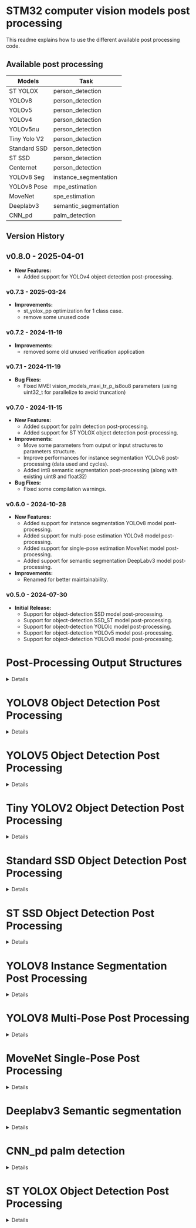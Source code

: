 # STM32 computer vision models post processing

This readme explains how to use the different available post processing code. 


## Available post processing


| Models        | Task                 |
|---------------|----------------------|
| ST YOLOX      | person_detection     |
| YOLOv8        | person_detection     |
| YOLOv5        | person_detection     |
| YOLOv4        | person_detection     |
| YOLOv5nu      | person_detection     |
| Tiny Yolo V2  | person_detection     |
| Standard SSD  | person_detection     |
| ST SSD        | person_detection     |
| Centernet     | person_detection     |
| YOLOv8 Seg    | instance_segmentation |
| YOLOv8 Pose   | mpe_estimation       |
| MoveNet       | spe_estimation       |
| Deeplabv3     | semantic_segmentation |
| CNN_pd     | palm_detection |

## Version History

## v0.8.0 - 2025-04-01

- **New Features:**
  - Added support for YOLOv4 object detection post-processing.

### v0.7.3 - 2025-03-24

- **Improvements:**
  - st_yolox_pp optimization for 1 class case.
  - remove some unused code

### v0.7.2 - 2024-11-19

- **Improvements:**
  - removed some old unused verification application

### v0.7.1 - 2024-11-19
- **Bug Fixes:**
  - Fixed MVEI vision_models_maxi_tr_p_is8ou8 parameters (using uint32_t for parallelize to avoid truncation)

### v0.7.0 - 2024-11-15

- **New Features:**
  - Added support for palm detection post-processing.
  - Added support for ST YOLOX object detection post-processing.
- **Improvements:**
  - Move some parameters from output or input structures to parameters structure.
  - Improve performances for instance segmentation YOLOv8 post-processing (data used and cycles).
  - Added int8 semantic segmentation post-processing (along with existing uint8 and float32)
- **Bug Fixes:**
  - Fixed some compilation warnings.

### v0.6.0 - 2024-10-28

- **New Features:**
  - Added support for instance segmentation YOLOv8 model post-processing.
  - Added support for multi-pose estimation YOLOv8 model post-processing.
  - Added support for single-pose estimation MoveNet model post-processing.
  - Added support for semantic segmentation DeepLabv3 model post-processing.
- **Improvements:**
  - Renamed for better maintainability.

### v0.5.0 - 2024-07-30

- **Initial Release:**
  - Support for object-detection SSD model post-processing.
  - Support for object-detection SSD_ST model post-processing.
  - Support for object-detection YOLOlc model post-processing.
  - Support for object-detection YOLOv5 model post-processing.
  - Support for object-detection YOLOv8 model post-processing.


# Post-Processing Output Structures
<details>

## Object detection post-processing Output Structures

<details>

---
### `od_pp_outBuffer_t`

This structure represents the output buffer for a single object detection result. It contains information about the detected object's position, size, confidence score, and class index.

Parameters:

- **float32_t x_center**: The normalized x-coordinate of the center of the detected object.
- **float32_t y_center**: The normalized y-coordinate of the center of the detected object.
- **float32_t width**: The normalized width of the detected object.
- **float32_t height**: The normalized height of the detected object.
- **float32_t conf**: The confidence (between 0.0 and 1.0) score of the detection.
- **int32_t class_index**: The index of the detected object's class.

---
### `od_pp_out_t`

This structure represents the overall output of object detection post-processing step. It contains a pointer to an array of od_pp_outBuffer_t structures and the number of detections.

Parameters:

- **od_pp_outBuffer_t \*pOutBuff**: Pointer to an array of od_pp_outBuffer_t structures.
- **int32_t nb_detect**: The number of detections in the output buffer.

---

</details>

## Instance segmentation post-processing Output Structures

<details>

---
### `iseg_postprocess_outBuffer_t`

This structure represents the output buffer for a single instance segmantion result. It contains information about the detected object's position, size, confidence score, class index and mask.

Parameters:

- **float32_t x_center**: The normalized x-coordinate of the center of the object.
- **float32_t y_center**: The normalized y-coordinate of the center of the object.
- **float32_t width**: The normalized width of the object.
- **float32_t height**: The normalized height of the object.
- **float32_t conf**: The confidence (between 0.0 and 1.0) score of the detection.
- **int32_t class_index**: The index of the object's class.

---
### `iseg_pp_out_t`

This structure is designed to encapsulate the output data from a segmentation post-processing step in an object detection pipeline. This structure includes pointers to the detected objects' information, their segmentation masks, and the number of detected objects.

Parameters:

- **iseg_postprocess_outBuffer_t \*pOutBuff**: Pointer to an array of postprocess_outBuffer_t structures.
- **int32_t nb_detect**: The number of detections in the output buffer.
---

</details>

## Multi-pose estimation post-processing Output Structures

<details>

---
### `mpe_pp_keyPoints_t`

This structure is used to represent key points in a post-processing context. Each key point consists of an x-coordinate, a y-coordinate, and a confidence score.

Parameters:

- **float32_t x**: The normalized x-coordinate of the keypoint.
- **float32_t y**: The normalized y-coordinate of the keypoint.
- **float32_t conf**: The visibility (between 0.0 and 1.0) score of the keypoint.

---
### `mpe_pp_outBuffer_t`

This structure represents the output buffer for a single multi_pose estimation result. It contains information about the detected object's position, size, confidence score, class index and key points.

Parameters:

- **float32_t x_center**: The normalized x-coordinate of the center of the detected object.
- **float32_t y_center**: The normalized y-coordinate of the center of the detected object.
- **float32_t width**: The normalized width of the detected object.
- **float32_t height**: The normalized height of the detected object.
- **float32_t conf**: The confidence (between 0.0 and 1.0) score of the detection.
- **int32_t class_index**: The index of the detected object's class.
- **mpe_pp_keyPoints_t keyPoints[AI_MPE_YOLOV8_PP_KEYPOINTS_NB]**: Array of key points.

---
### `mpe_pp_out_t`

This structure represents the overall output of the multi-pose estimation post-processing step. It contains a pointer to an array of mpe_pp_outBuffer_t structures and the number of detections.

Parameters:

- **mpe_pp_outBuffer_t \*pOutBuff**: Pointer to an array of mpe_pp_outBuffer_t structures.
- **int32_t nb_detect**: The number of detections in the output buffer.

</details>

## Single-pose estimation post-processing Output Structures

<details>

---
### `spe_pp_outBuffer_t`

This structure is used to represent key points in a post-processing context. Each key point consists of an x-coordinate, a y-coordinate, and a confidence score.

Parameters:

- **float32_t x**: The normalized x-coordinate of the keypoint.
- **float32_t y**: The normalized y-coordinate of the keypoint.
- **float32_t proba**: The visibility (between 0.0 and 1.0) score of the keypoint.

---
### `spe_pp_out_t`

This structure represents the overall output of the single-pose estimation post-processing step. It contains a pointer to an array of spe_pp_outBuffer_t structures.

Parameters:

- **spe_pp_outBuffer_t \*pOutBuff**: Pointer to an array of spe_pp_outBuffer_t structure (dimension is number of keypoints).

</details>

## Semantic segmentation post-processing Output Structures

<details>
---

### `sseg_pp_out_t`

This structure represents the overall output of the semantic segmentation post-processing step. It contains a pointer to an array of uint8_t.

Parameters:

- **uint8_t \*pOutBuff**: Pointer to an map array of uint8_t identifiying classes (dimension height*width).

</details>

## Palm detection post-processing Output Structures

<details>

---
### `pd_pp_point_t`

This structure represents one keypoint. It contains information about the detected key's position.

Parameters:

- **float32_t x**: The normalized x-coordinate of the keypoint.
- **float32_t y**: The normalized y-coordinate of the keypoint.

---
### `pd_pp_box_t`

This structure represents the output buffer for a single palm detection result. It contains information about the detected object's position, size, confidence score, and keypoints.

Parameters:

- **float32_t prob**: The confidence (between 0.0 and 1.0) score of the detection.
- **float32_t x_center**: The normalized x-coordinate of the center of the detected object.
- **float32_t y_center**: The normalized y-coordinate of the center of the detected object.
- **float32_t width**: The normalized width of the detected object.
- **float32_t height**: The normalized height of the detected object.
- **pd_pp_point_t pKps**: The pointer to the keypoints coordinates (buffer should be AI_PD_MODEL_PP_NB_KEYPOINTS pd_pp_point_t elements).

---
### `pd_postprocess_out_t`

This structure represents the overall output of object detection post-processing step. It contains a pointer to an array of pd_pp_box_t structures and the number of detections.

Parameters:

- **pd_pp_box_t \*pOutData**: Pointer to an array of pd_pp_box_t structures (pointed buffer should be at least AI_PD_MODEL_PP_MAX_BOXES_LIMIT * sizeof(pd_pp_box_t).
- **uint32_t box_nb**: The number of detections in the output buffer.

---

</details>

</details>

# YOLOV8 Object Detection Post Processing

<details>

## YOLOv8 Structures
---
### `yolov8_pp_in_centroid_t`

This structure is used for YOLOv8 post-processing input where the raw detections are in float32 format.

Parameters:

- **float32_t \*pRaw_detections**: Pointer to raw detection data in float32 format.
---
### `yolov8_pp_in_centroid_int8_t`

This structure is used for YOLOv8 post-processing input where the raw detections are in int8 format.

Parameters:

- **int8_t \*pRaw_detections**: Pointer to raw detection data in int8 format.
---
### `yolov8_pp_static_param_t`

This structure holds the static parameters required for YOLOv8 post-processing.

Parameters:

- **int32_t nb_classes**: Number of classes in the detection model. To extract fom the model output shape.
- **int32_t nb_total_boxes**: Total number of boxes predicted by the model. To extract fom the model output shape.
- **int32_t max_boxes_limit**: Maximum number of boxes per class to be considered after post-processing.
- **float32_t conf_threshold**: Confidence threshold for filtering detections. High confidence helps filtering out low-confidence detections (False positives), However, it is essential to balance the threshold value to ensure that you do not miss too many true positives.
- **float32_t iou_threshold**: Intersection over Union (IoU) threshold for Non-Maximum Suppression (NMS).A high IoU threshold means that more overlapping will be allowed between boxes, while a lower threshold will allow less boxes to be retained.
- **float32_t raw_output_scale**: Scale factor for raw output values.
- **int8_t raw_output_zero_point**: Zero point for quantized raw output values.
- **int32_t nb_detect**: Number of detections after post-processing.
---
## YOLOv8 Routines
---
### `od_yolov8_pp_reset`

**Purpose**:  
Resets the static parameters for YOLOv8 post-processing.

**Prototype**:  
```c
int32_t od_yolov8_pp_reset(yolov8_pp_static_param_t *pInput_static_param);
```

**Parameters**:  
- **pInput_static_param**: Pointer to the static parameters structure.

**Returns**:  
- **AI_OD_POSTPROCESS_ERROR_NO** on success.

**Description**:  
This function initializes the static parameters for the YOLOv8 post-processing by setting the number of detected objects to zero.

---

### `od_yolov8_pp_process`

**Purpose**:  
Processes the YOLOv8 post-processing pipeline for float32 input data.

**Prototype**:  
```c
int32_t od_yolov8_pp_process(yolov8_pp_in_centroid_t *pInput,
                                    od_pp_out_t *pOutput,
                                    yolov8_pp_static_param_t *pInput_static_param);
```

**Parameters**:  
- **pInput**: Pointer to the input centroid data.
- **pOutput**: Pointer to the output post-processing data.
- **pInput_static_param**: Pointer to the static parameters structure.

**Returns**:  
- AI_OD_POSTPROCESS_ERROR_NO on success, or an error code on failure.

**Description**:  
This function performs the post-processing steps for YOLOv8 object detection. It first retrieves the neural network boxes, then applies Non-Maximum Suppression (NMS), and finally performs score re-filtering.

---

#### `od_yolov8_pp_process_int8`

**Purpose**:  
Processes the YOLOv8 post-processing pipeline for int8 input data.

**Prototype**:  
```c
int32_t od_yolov8_pp_process_int8(yolov8_pp_in_centroid_int8_t *pInput,
                                         od_pp_out_t *pOutput,
                                         yolov8_pp_static_param_t *pInput_static_param);
```

**Parameters**:  
- **pInput**: Pointer to the int8 input centroid data.
- **pOutput**: Pointer to the output post-processing data.
- **pInput_static_param**: Pointer to the static parameters structure.

**Returns**:  
- **AI_OD_POSTPROCESS_ERROR_NO** on success, or an error code on failure.

**Description**:  
This function performs the post-processing steps for YOLOv8 object detection with int8 input data. It first retrieves the neural network boxes, then applies Non-Maximum Suppression (NMS), and finally performs score re-filtering.

---

### Error Codes

- **AI_OD_POSTPROCESS_ERROR_NO**: Indicates successful execution of the function.

---

</details>

# YOLOV5 Object Detection Post Processing
<details>

## YOLOv5 Structures
---
### `yolov5_pp_in_centroid_t`

This structure is used for YOLOv5 post-processing input where the raw detections are in float32 format.

Parameters:

- **float32_t \*pRaw_detections**: Pointer to raw detection data in float32 format.
---
### `yolov5_pp_in_centroid_uint8_t`

This structure is used for YOLOv5 post-processing input where the raw detections are in uint8 format.

Parameters:

- **uint8_t \*pRaw_detections**: Pointer to raw detection data in uint8 format.
---
### `yolov5_pp_static_param_t`

This structure holds the static parameters required for YOLOv5 post-processing.

Parameters:

- **int32_t nb_classes**: Number of classes in the detection model. To extract fom the model output shape.
- **int32_t nb_total_boxes**: Total number of boxes predicted by the model. To extract fom the model output shape.
- **int32_t max_boxes_limit**: Maximum number of boxes per class to be considered after post-processing.
- **float32_t conf_threshold**: Confidence threshold for filtering detections. High confidence helps filtering out low-confidence detections (False positives), However, it is essential to balance the threshold value to ensure that you do not miss too many true positives.
- **float32_t iou_threshold**: Intersection over Union (IoU) threshold for Non-Maximum Suppression (NMS).A high IoU threshold means that more overlapping will be allowed between boxes, while a lower threshold will allow less boxes to be retained.
- **float32_t raw_output_scale**: Scale factor for raw output values.
- **int8_t raw_output_zero_point**: Zero point for quantized raw output values.
- **int32_t nb_detect**: Number of detections after post-processing.
---
## YOLOv5 Routines
---
### `od_yolov5_pp_reset`

**Purpose**:  
Resets the static parameters for YOLOv5 post-processing.

**Prototype**:  
```c
int32_t od_yolov5_pp_reset(yolov5_pp_static_param_t *pInput_static_param);
```

**Parameters**:  
- **pInput_static_param**: Pointer to the static parameters structure.

**Returns**:  
- **AI_OD_POSTPROCESS_ERROR_NO** on success.

**Description**:  
This function initializes the static parameters for the YOLOv5 post-processing by setting the number of detected objects to zero.

---

### `od_yolov5_pp_process`

**Purpose**:  
Processes the YOLOv5 post-processing pipeline for float32 input data.

**Prototype**:  
```c
int32_t od_yolov5_pp_process(yolov5_pp_in_centroid_t *pInput,
                                    od_pp_out_t *pOutput,
                                    yolov5_pp_static_param_t *pInput_static_param);
```

**Parameters**:  
- **pInput**: Pointer to the input centroid data.
- **pOutput**: Pointer to the output post-processing data.
- **pInput_static_param**: Pointer to the static parameters structure.

**Returns**:  
- AI_OD_POSTPROCESS_ERROR_NO on success, or an error code on failure.

**Description**:  
This function performs the post-processing steps for YOLOv5 object detection. It first retrieves the neural network boxes, then applies Non-Maximum Suppression (NMS), and finally performs score re-filtering.

---

#### `od_yolov5_pp_process_uint8`

**Purpose**:  
Processes the YOLOv5 post-processing pipeline for uint8 input data.

**Prototype**:  
```c
int32_t od_yolov5_pp_process_uint8(yolov5_pp_in_centroid_uint8_t *pInput,
                                         od_pp_out_t *pOutput,
                                         yolov5_pp_static_param_t *pInput_static_param);
```

**Parameters**:  
- **pInput**: Pointer to the uint8 input centroid data.
- **pOutput**: Pointer to the output post-processing data.
- **pInput_static_param**: Pointer to the static parameters structure.

**Returns**:  
- **AI_OD_POSTPROCESS_ERROR_NO** on success, or an error code on failure.

**Description**:  
This function performs the post-processing steps for YOLOv5 object detection with uint8 input data. It first retrieves the neural network boxes, then applies Non-Maximum Suppression (NMS), and finally performs score re-filtering.

---

### Error Codes

- **AI_OD_POSTPROCESS_ERROR_NO**: Indicates successful execution of the function.

---

</details>

# Tiny YOLOV2 Object Detection Post Processing
<details>

## Tiny YOLOV2 Structures
---
### `yolov2_pp_in_t`

This structure is used for Tiny YOLOV2 post-processing input where the raw detections are in float32 format.

Parameters:

- **float32_t \*pRaw_detections**: Pointer to raw detection data in float32 format.
---
### `yolov2_pp_static_param_t`

This structure holds the static parameters required for Tiny YOLOV2 post-processing.

Parameters:

- **int32_t nb_classes**: Number of classes in the detection model. To extract fom the model output shape.
- **int32_t nb_anchors**: Number of the anchors used by the model. To extract fom the model output shape.
- **int32_t grid_width**: The width of the model output. To extract fom the model output shape.
- **int32_t grid_height**: The height of the model output. To extract fom the model output shape.
- **int32_t nb_input_boxes**: Total number of boxes predicted by the model. nb_input_boxes = nb_anchors x grid_width x grid_height
- **int32_t max_boxes_limit**: Maximum number of boxes per class to be considered after post-processing.
- **float32_t conf_threshold**: Confidence threshold for filtering detections. High confidence helps filtering out low-confidence detections (False positives), However, it is essential to balance the threshold value to ensure that you do not miss too many true positives.
- **float32_t iou_threshold**: Intersection over Union (IoU) threshold for Non-Maximum Suppression (NMS).A high IoU threshold means that more overlapping will be allowed between boxes, while a lower threshold will allow less boxes to be retained.
- **int32_t nb_detect**: Number of detections after post-processing.
- **const float32_t \*pAnchors**: A pointer to an array of anchor box dimensions. Each anchor box is defined by its width and height. The array should have a length of 2 x nb_anchors, where each pair of values represents the width and height of an anchor box.
---
## Tiny YOLOV2 Routines
---
### `od_yolov2_pp_reset`

**Purpose**:  
Resets the static parameters for Tiny YOLOV2 post-processing.

**Prototype**:  
```c
int32_t od_yolov2_pp_reset(yolov2_pp_static_param_t *pInput_static_param);

```

**Parameters**:  
- **pInput_static_param**: Pointer to the static parameters structure.

**Returns**:  
- **AI_OD_POSTPROCESS_ERROR_NO** on success.

**Description**:  
This function initializes the static parameters for the Tiny YOLOV2 post-processing by setting the number of detected objects to zero.

---

### `od_yolov2_pp_process`

**Purpose**:  
Processes the Tiny YOLOV2 post-processing pipeline for float32 input data.

**Prototype**:  
```c
int32_t od_yolov2_pp_process(yolov2_pp_in_t *pInput,
                                    od_pp_out_t *pOutput,
                                    yolov2_pp_static_param_t *pInput_static_param);
```

**Parameters**:  
- **pInput**: Pointer to the input centroid data.
- **pOutput**: Pointer to the output post-processing data.
- **pInput_static_param**: Pointer to the static parameters structure.

**Returns**:  
- AI_OD_POSTPROCESS_ERROR_NO on success, or an error code on failure.

**Description**:  
This function performs the post-processing steps for Tiny YOLOV2 object detection. It first retrieves the neural network boxes, then applies Non-Maximum Suppression (NMS), and finally performs score re-filtering.

---

### Error Codes

- **AI_OD_POSTPROCESS_ERROR_NO**: Indicates successful execution of the function.

---

</details>

</details>

# Standard SSD Object Detection Post Processing
<details>

## Standard SSD Structures
---
### `ssd_pp_in_centroid_t`

This structure is used for Standard SSD post-processing input where the raw detections are in float32 format.

Parameters:

- **float32_t \*pBoxes**: Pointer to the raw Boxes data in float32 format.
- **float32_t \*pAnchors**: Pointer to the Anchors data in float32 format.
- **float32_t \*pScores**: Pointer to the Scores data in float32 format.
---
### `ssd_pp_static_param_t`

This structure holds the static parameters required for Standard SSD post-processing.

Parameters:

- **int32_t nb_classes**: Number of classes in the detection model. To extract fom the model output shape.
- **float32_t XY_scale**: Scale factor applied to the XY coordinates of the bounding boxes. To extract fom the tflite post processing layer (before removing it from the model).
- **float32_t WH_scale**: Scale factor applied to the width and height of the bounding boxes. To extract fom the tflite post processing layer (before removing it from the model).
- **int32_t nb_detections**: Total number of boxes predicted by the model. To extract fom the model output shape.
- **int32_t max_boxes_limit**: Maximum number of boxes per class to be considered after post-processing.
- **float32_t conf_threshold**: Confidence threshold for filtering detections. High confidence helps filtering out low-confidence detections (False positives), However, it is essential to balance the threshold value to ensure that you do not miss too many true positives.
- **float32_t iou_threshold**: Intersection over Union (IoU) threshold for Non-Maximum Suppression (NMS).A high IoU threshold means that more overlapping will be allowed between boxes, while a lower threshold will allow less boxes to be retained.
- **int32_t nb_detect**: Number of detections after post-processing.
---
## Standard SSD Routines
---
### `od_ssd_pp_reset`

**Purpose**:  
Resets the static parameters for Standard SSD post-processing.

**Prototype**:  
```c
int32_t od_ssd_pp_reset(ssd_pp_static_param_t *pInput_static_param);

```

**Parameters**:  
- **pInput_static_param**: Pointer to the static parameters structure.

**Returns**:  
- **AI_OD_POSTPROCESS_ERROR_NO** on success.

**Description**:  
This function initializes the static parameters for the Standard SSD post-processing by setting the number of detected objects to zero.

---

### `od_ssd_pp_process`

**Purpose**:  
Processes the Standard SSD post-processing pipeline for float32 input data.

**Prototype**:  
```c
int32_t od_ssd_pp_process(ssd_pp_in_centroid_t *pInput, 
                                 od_pp_out_t *pOutput, 
                                 ssd_pp_static_param_t *pInput_static_param);
```

**Parameters**:  
- **pInput**: Pointer to the input centroid data.
- **pOutput**: Pointer to the output post-processing data.
- **pInput_static_param**: Pointer to the static parameters structure.

**Returns**:  
- AI_OD_POSTPROCESS_ERROR_NO on success, or an error code on failure.

**Description**:  
This function performs the post-processing steps for Standard SSD object detection. It first retrieves the neural network boxes, then applies Non-Maximum Suppression (NMS), and finally performs score re-filtering.

---

### Error Codes

- **AI_OD_POSTPROCESS_ERROR_NO**: Indicates successful execution of the function.

---

</details>

</details>

# ST SSD Object Detection Post Processing
<details>

## ST SSD Structures
---
### `ssd_st_pp_in_centroid_t`

This structure is used for ST SSD post-processing input where the raw detections are in float32 format.

Parameters:

- **float32_t \*pBoxes**: Pointer to the raw Boxes data in float32 format.
- **float32_t \*pAnchors**: Pointer to the Anchors data in float32 format.
- **float32_t \*pScores**: Pointer to the Scores data in float32 format.
---
### `ssd_st_pp_static_param_t`

This structure holds the static parameters required for ST SSD post-processing.

Parameters:

- **int32_t nb_classes**: Number of classes in the detection model. To extract fom the model output shape.
- **int32_t nb_detections**: Total number of boxes predicted by the model. To extract fom the model output shape.
- **int32_t max_boxes_limit**: Maximum number of boxes per class to be considered after post-processing.
- **float32_t conf_threshold**: Confidence threshold for filtering detections. High confidence helps filtering out low-confidence detections (False positives), However, it is essential to balance the threshold value to ensure that you do not miss too many true positives.
- **float32_t iou_threshold**: Intersection over Union (IoU) threshold for Non-Maximum Suppression (NMS).A high IoU threshold means that more overlapping will be allowed between boxes, while a lower threshold will allow less boxes to be retained.
- **int32_t nb_detect**: Number of detections after post-processing.
---
## ST SSD Routines
---
### `od_ssd_st_pp_reset`

**Purpose**:  
Resets the static parameters for ST SSD post-processing.

**Prototype**:  
```c
int32_t od_ssd_st_pp_reset(ssd_st_pp_static_param_t *pInput_static_param);

```

**Parameters**:  
- **pInput_static_param**: Pointer to the static parameters structure.

**Returns**:  
- **AI_OD_POSTPROCESS_ERROR_NO** on success.

**Description**:  
This function initializes the static parameters for the ST SSD post-processing by setting the number of detected objects to zero.

---

### `od_ssd_st_pp_process`

**Purpose**:  
Processes the ST SSD post-processing pipeline for float32 input data.

**Prototype**:  
```c
int32_t od_ssd_st_pp_process(ssd_st_pp_in_centroid_t *pInput,
                                    od_pp_out_t *pOutput,
                                    ssd_st_pp_static_param_t *pInput_static_param);
```

**Parameters**:  
- **pInput**: Pointer to the input centroid data.
- **pOutput**: Pointer to the output post-processing data.
- **pInput_static_param**: Pointer to the static parameters structure.

**Returns**:  
- AI_OD_POSTPROCESS_ERROR_NO on success, or an error code on failure.

**Description**:  
This function performs the post-processing steps for ST SSD object detection. It first retrieves the neural network boxes, then applies Non-Maximum Suppression (NMS), and finally performs score re-filtering.

---

### Error Codes

- **AI_OD_POSTPROCESS_ERROR_NO**: Indicates successful execution of the function.

---

</details>

</details>

# YOLOV8 Instance Segmentation Post Processing
<details>

## YOLOv8 Instance Segmentation Structures
---
### `yolov8_seg_pp_in_centroid_int8_t`

This structure is used for YOLOv8 Seg post-processing input where the raw detections and the raw masks are in int8 format.

Parameters:

- **int8_t \*pRaw_detections**: Pointer to raw detection data in int8 format.
- **int8_t \*pRaw_masks**: Pointer to raw detection data in int8 format.


---
### `yolov8_seg_pp_static_param_t`

This structure holds the static parameters required for YOLOv8 Seg post-processing.

Parameters:

- **int32_t nb_classes**: Number of classes in the detection model. To extract fom the model output shape.
- **int32_t nb_total_boxes**: Total number of boxes predicted by the model. To extract fom the model output shape.
- **int32_t max_boxes_limit**: Maximum number of boxes per class to be considered after post-processing.
- **float32_t conf_threshold**: Confidence threshold for filtering detections. High confidence helps filtering out low-confidence detections (False positives), However, it is essential to balance the threshold value to ensure that you do not miss too many true positives.
- **float32_t iou_threshold**: Intersection over Union (IoU) threshold for Non-Maximum Suppression (NMS).A high IoU threshold means that more overlapping will be allowed between boxes, while a lower threshold will allow less boxes to be retained.
- **int32_t nb_detect**: Number of detections after post-processing.
- **int32_t nb_masks**: number of masks. To extract fom the model output shape.
- **int32_t size_masks**: width of the masks. To extract fom the model output shape.
- **int8_t raw_output_zero_point**: Zero point for the quantized detections raw output values.
- **float32_t raw_output_scale**: Scale factor for the raw detections output values.
- **int8_t mask_raw_output_zero_point**: Zero point for the quantized masks raw output values.
- **float32_t mask_raw_output_scale**: Scale factor for the raw masks output values.
---
## YOLOv8 Seg Routines
---

### Pointer initialization

Pointers in iseg_postprocess_outBuffer_t and iseg_postprocess_masks_t needs to be initialized.

```c
int8_t _out_buf_mask_s8[AI_YOLOV8_SEG_PP_MASK_NB * AI_YOLOV8_SEG_PP_TOTAL_BOXES]; // output from model
iseg_postprocess_scratchBuffer_s8_t scratch_detections[AI_YOLOV8_SEG_PP_TOTAL_BOXES]; // internal use keep data in int8_t

uint8_t _iseg_mask[AI_YOLOV8_SEG_PP_MASK_SIZE*AI_YOLOV8_SEG_PP_MASK_SIZE * AI_YOLOV8_SEG_PP_MAX_BOXES_LIMIT]; // mask MASK_SIZE*MASK_SIZE for each output detection
iseg_postprocess_outBuffer_t out_detections[AI_YOLOV8_SEG_PP_MAX_BOXES_LIMIT];

```
```c
 for (size_t i = 0; i < AI_YOLOV8_SEG_PP_TOTAL_BOXES; i++) {
    scratch_detections[i].pMask = &_out_buf_mask[i*AI_YOLOV8_SEG_PP_MASK_NB];
 }
 for (size_t i = 0; i < AI_YOLOV8_SEG_PP_MAX_BOXES_LIMIT; i++) {
    out_detections[i].pMask = &_iseg_mask[i * AI_YOLOV8_SEG_PP_MASK_SIZE*AI_YOLOV8_SEG_PP_MASK_SIZE];
 }

``` 
### `iseg_yolov8_pp_reset`

**Purpose**:  
Resets the static parameters for YOLOv8 seg post-processing.

**Prototype**:  
```c
int32_t iseg_yolov8_pp_reset(yolov8_seg_pp_static_param_t *pInput_static_param);
```

**Parameters**:  
- **pInput_static_param**: Pointer to the static parameters structure.

**Returns**:  
- **AI_ISEG_POSTPROCESS_ERROR_NO** on success.

**Description**:  
This function initializes the static parameters for the YOLOv8 seg post-processing by setting the number of detected objects to zero.

---

### `iseg_yolov8_pp_process`

**Purpose**:  
Processes the YOLOv8 iseg post-processing pipeline for int8_t input data.

**Prototype**:  
```c
int32_t iseg_yolov8_pp_process(yolov8_seg_pp_in_centroid_int8_t *pInput,
                               iseg_postprocess_out_t *pOutput,
                               yolov8_seg_pp_static_param_t *pInput_static_param);
```

**Parameters**:  
- **pInput**: Pointer to the input centroid int 8 data.
- **pOutput**: Pointer to the output post-processing data.
- **pInput_static_param**: Pointer to the static parameters structure.

**Returns**:  
- AI_ISEG_POSTPROCESS_ERROR_NO on success, or an error code on failure.

**Description**:  
This function performs the post-processing steps for YOLOv8 seg object detection. It first retrieves the neural network boxes, then applies Non-Maximum Suppression (NMS), and finally performs score re-filtering.

---

### Error Codes

- **AI_ISEG_POSTPROCESS_ERROR_NO**: Indicates successful execution of the function.

---

</details>

# YOLOV8 Multi-Pose Post Processing
<details>

## YOLOv8 Pose Structures
---
### `yolov8_mpe_pp_in_centroid_t`

This structure is used for YOLOv8 pose post-processing input where the raw detections are in float32 format.

Parameters:

- **float32_t \*pRaw_detections**: Pointer to raw detection data in float32 format.


---
### `yolov8_mpe_pp_static_param_t`

This structure holds the static parameters required for YOLOv8 pose post-processing.

Parameters:

- **int32_t nb_classes**: Number of classes in the detection model. To extract fom the model output shape.
- **int32_t nb_total_boxes**: Total number of boxes predicted by the model. To extract fom the model output shape.
- **int32_t max_boxes_limit**: Maximum number of boxes per class to be considered after post-processing.
- **float32_t conf_threshold**: Confidence threshold for filtering detections. High confidence helps filtering out low-confidence detections (False positives), However, it is essential to balance the threshold value to ensure that you do not miss too many true positives.
- **float32_t iou_threshold**: Intersection over Union (IoU) threshold for Non-Maximum Suppression (NMS).A high IoU threshold means that more overlapping will be allowed between boxes, while a lower threshold will allow less boxes to be retained.
- **int32_t nb_detect**: Number of detections after post-processing.
---
## YOLOv8 Pose Routines

---
### Pointers initialization 
```c
mpe_pp_outBuffer_t out_detections[AI_MPE_YOLOV8_PP_TOTAL_BOXES];
mpe_pp_keyPoints_t out_keyPoints[AI_MPE_YOLOV8_PP_TOTAL_BOXES*AI_MPE_YOLOV8_PP_KEYPOINTS_NB];
```
```c
 for (int i = 0; i < AI_MPE_YOLOV8_PP_TOTAL_BOXES; i++) {
    out_detections[i].pKeyPoints = &out_keyPoints[i*AI_MPE_YOLOV8_PP_KEYPOINTS_NB];
 }

``` 
---
### `mpe_yolov8_pp_reset`

**Purpose**:  
Resets the static parameters for YOLOv8 pose post-processing.

**Prototype**:  
```c
int32_t mpe_yolov8_pp_reset(yolov8_mpe_pp_static_param_t *pInput_static_param);
```

**Parameters**:  
- **pInput_static_param**: Pointer to the static parameters structure.

**Returns**:  
- **AI_MPE_POSTPROCESS_ERROR_NO** on success.

**Description**:  
This function initializes the static parameters for the YOLOv8 pose post-processing by setting the number of detected objects to zero.

---

### `mpe_yolov8_pp_process`

**Purpose**:  
Processes the YOLOv8 pose post-processing pipeline for float32 input data.

**Prototype**:  
```c
int32_t mpe_yolov8_pp_process(yolov8_mpe_pp_in_centroid_t *pInput,
                              mpe_pp_out_t *pOutput,
                              yolov8_mpe_pp_static_param_t *pInput_static_param);
```

**Parameters**:  
- **pInput**: Pointer to the input centroid data.
- **pOutput**: Pointer to the output post-processing data.
- **pInput_static_param**: Pointer to the static parameters structure.

**Returns**:  
- AI_MPE_POSTPROCESS_ERROR_NO on success, or an error code on failure.

**Description**:  
This function performs the post-processing steps for YOLOv8 pose object detection. It first retrieves the neural network boxes, then applies Non-Maximum Suppression (NMS), and finally performs score re-filtering.

---

### Error Codes

- **AI_MPE_POSTPROCESS_ERROR_NO**: Indicates successful execution of the function.

---

</details>


# MoveNet Single-Pose Post Processing
<details>

## MoveNet Single Pose Structures
---
### `spe_movenet_pp_in_t`

This structure is used for MoveNet pose post-processing input where the raw detections are in float32 format.

Parameters:

- **float32_t \*pRaw_detections**: Pointer to raw detection data in float32 format.


---
### `spe_movenet_pp_static_param_t`

This structure holds the static parameters required for MoveNet pose post-processing.

Parameters:

- **uint32_t heatmap_width**:  The width of the model output. To extract fom the model output shape.
- **uint32_t heatmap_height**:  The height of the model output. To extract fom the model output shape.
- **uint32_t nb_keypoints**: Keypoints number of the model output. To extract fom the model output shape.

---
## MoveNet Single Pose Routines
---
### `spe_movenet_pp_reset`

**Purpose**:  
Resets the static parameters for MoveNet pose post-processing.

**Prototype**:  
```c
int32_t spe_movenet_pp_reset(spe_movenet_pp_static_param_t *pInput_static_param);
```

**Parameters**:  
- **spe_movenet_pp_static_param_t**: Pointer to the static parameters structure.

**Returns**:  
- **AI_SPE_POSTPROCESS_ERROR_NO** on success.

**Description**:  
This function initializes the static parameters for the MoveNet but is currently no required (present to keep same API structure).

---

### `spe_movenet_pp_process`

**Purpose**:  
Processes the MoveNet pose post-processing pipeline for float32 input data.

**Prototype**:  
```c
int32_t spe_movenet_pp_process(spe_movenet_pp_in_t *pInput,
                               spe_pp_out_t     *pOutput,
                               spe_movenet_pp_static_param_t *pInput_static_param);
```

**Parameters**:  
- **pInput**: Pointer to the input centroid data.
- **pOutput**: Pointer to the output post-processing data.
- **pInput_static_param**: Pointer to the static parameters structure.

**Returns**:  
- AI_SPE_POSTPROCESS_ERROR_NO on success, or an error code on failure.

**Description**:  
This function performs the post-processing steps for MoveNet single pose object detection. It retrieves the maximum probability location for each keypoint and return its position and probability.

---

### Error Codes

- **AI_SPE_POSTPROCESS_ERROR_NO**: Indicates successful execution of the function.

---

</details>


# Deeplabv3 Semantic segmentation
<details>

## Deeplabv3 Semantic segmentation Structures
---
### `sseg_deeplabv3_pp_in_t`

This structure is used for Deeplabv3 pose post-processing input where the raw detections are in float32/uint8/int8 format.

Parameters:

- **void \*pRaw_detections**: Pointer to raw detection data in float32 or uint8_t format.
- **e_sseg_data_type type**: type of input (AI_SSEG_DATA_FLOAT/AI_SSEG_DATA_UINT8/AI_SSEG_DATA_INT8)

---
### `sseg_deeplabv3_pp_static_param_t`

This structure holds the static parameters required for Deeplabv3 pose post-processing.

Parameters:

- **uint32_t width**:  The width of the model output. To extract fom the model output shape.
- **uint32_t height**:  The height of the model output. To extract fom the model output shape.
- **uint32_t nb_classes**: classes number of the model output. To extract fom the model output shape.

---
## Deeplabv3 Semantic segmentation Routines
---
### `sseg_deeplabv3_pp_reset`

**Purpose**:  
Resets the static parameters for Deeplabv3 semantic segmentation post-processing.

**Prototype**:  
```c
int32_t sseg_deeplabv3_pp_reset(sseg_deeplabv3_pp_static_param_t *pInput_static_param);
```

**Parameters**:  
- **sseg_deeplabv3_pp_static_param_t**: Pointer to the static parameters structure.

**Returns**:  
- **AI_SSEG_POSTPROCESS_ERROR_NO** on success.

**Description**:  
This function initializes the static parameters for the Deeplabv3 but is currently no required (present to keep same API structure).

---

### `sseg_deeplabv3_pp_process`

**Purpose**:  
Processes the Deeplabv3 semantic segmentation post-processing pipeline for float32 or uint8 input data.

**Prototype**:  
```c
int32_t sseg_deeplabv3_pp_process(sseg_deeplabv3_pp_in_t *pInput,
                                  sseg_pp_out_t *pOutput,
                                  sseg_deeplabv3_pp_static_param_t *pInput_static_param);
```

**Parameters**:  
- **pInput**: Pointer to the input raw data (output of deeplabv3 model).
- **pOutput**: Pointer to the output post-processing data.
- **pInput_static_param**: Pointer to the static parameters structure.

**Returns**:  
- AI_SEG_POSTPROCESS_ERROR_NO on success, or an error code on failure.

**Description**:  
This function performs the post-processing steps for Deeplabv3 single semantic segmentation. It retrieves the maximum probability location for each keypoint and return its position and probability.

---

### Error Codes

- **AI_SSEG_POSTPROCESS_ERROR_NO**: Indicates successful execution of the function.

---

</details>

# CNN_pd palm detection
<details>

##  CNN_pd palm detection Structures
---
### `pd_model_pp_in_t`

This structure holds the input parameters required for CNN_pd palm detection post-processing.

Parameters:

- **float32_t \*pProbs**:  pointer to probabilites buffer (output from model).
- **float32_t \*pBoxes**:  pointer to boxes buffer (output from model).

---
### `pd_model_pp_static_param_t`

This structure holds the static parameters required for CNN_pd palm detection post-processing.

Parameters:

- **uint32_t width**: The width of the model input image. To extract fom the model input shape.
- **uint32_t height**: The height of the model input image. To extract fom the model input shape.
- **uint32_t nb_keypoints**: The number of keypoints. To extract fom the model output shape ( dim is nb_keypoints + 4 (x/y,w/h))
- **float32_t conf_threshold**: Confidence threshold for filtering detections. High confidence helps filtering out low-confidence detections (False positives), However, it is essential to balance the threshold value to ensure that you do not miss too many true positives.
- **float32_t iou_threshold**: Intersection over Union (IoU) threshold for Non-Maximum Suppression (NMS). A high IoU threshold means that more overlapping will be allowed between boxes, while a lower threshold will allow less boxes to be retained.
- **uint32_t nb_total_boxes**: The total number of boxes at model output. To extract fom the model output shape.
- **uint32_t max_boxes_limit**: The maximum boxes at post-processing output
- **float32_t \*pAnchors**: A pointer to an array of anchor box dimensions. Each anchor box is defined by its width and height. The array should have a length of 2 x nb_anchors, where each pair of values represents the width and height of an anchor box.

---
## CNN_pd Semantic segmentation Routines
---
### `pd_model_pp_reset`

**Purpose**:  
Resets the static parameters for CNN_pd palm detection post-processing.

**Prototype**:  
```c
int32_t pd_model_pp_reset(pd_model_pp_static_param_t *pInput_static_param);
```

**Parameters**:  
- **pd_model_pp_static_param_t**: Pointer to the static parameters structure.

**Returns**:  
- **AI_PD_POSTPROCESS_ERROR_NO** on success.

**Description**:  
This function initializes the static parameters for the CNN_pd but is currently no required (present to keep same API structure).

---

### `pd_model_pp_process`

**Purpose**:  
Processes the CNN_pd pose post-processing pipeline for float32 or uint8 input data.

**Prototype**:  
```c
int32_t pd_model_pp_process(pd_model_pp_in_t *pInput,
                            pd_postprocess_out_t *pOutput,
                            pd_model_pp_static_param_t *pInput_static_param);
```

**Parameters**:  
- **pInput**: Pointer to the input structure handling buffers from the model.
- **pOutput**: Pointer to the output post-processing data.
- **pInput_static_param**: Pointer to the static parameters structure.

**Returns**:  
- AI_PD_POSTPROCESS_ERROR_NO on success, or an error code on failure.

**Description**:  
This function performs the post-processing steps for CNN_pd palm detection. It retrieves the maximum probability location for each box and return its position, size, probability and keypoints

---

### Error Codes

- **AI_PD_POSTPROCESS_ERROR_NO**: Indicates successful execution of the function.
- **AI_PD_POSTPROCESS_ERROR**: Indicates error during execution of the function.

---

</details>

# ST YOLOX Object Detection Post Processing
<details>

## ST YOLOX Structures
---
### `st_yolox_pp_in_t`

This structure is used for ST YOLOX post-processing input where the raw detections are in float32 format.

Parameters:

- **float32_t \*pRaw_detections_L**: Pointer to the large raw detection data in float32 format.
- **float32_t \*pRaw_detections_M**: Pointer to the medium raw detection data in float32 format.
- **float32_t \*pRaw_detections_S**: Pointer to the small raw detection data in float32 format.
---
### `st_yolox_pp_static_param_t`

This structure holds the static parameters required for ST YOLOX post-processing.

Parameters:

- **int32_t nb_classes**: Number of classes in the detection model. To extract fom the model output shape.
- **int32_t nb_anchors**: Number of the anchors used by the model. To extract fom the model output shape.
- **int32_t grid_width_L**: The width of the model large output. To extract fom the model outputs shape.
- **int32_t grid_height_L**: The height of the model large output. To extract fom the model output shape.
- **int32_t grid_width_M**: The width of the model medium output. To extract fom the model outputs shape.
- **int32_t grid_height_M**: The height of the model medium output. To extract fom the model output shape.
- **int32_t grid_width_S**: The width of the model small output. To extract fom the model outputs shape.
- **int32_t grid_height_S**: The height of the model small output. To extract fom the model output shape.
- **int32_t nb_input_boxes**: Total number of boxes predicted by the model. nb_input_boxes = nb_anchors x grid_width x grid_height
- **int32_t max_boxes_limit**: Maximum number of boxes per class to be considered after post-processing.
- **float32_t conf_threshold**: Confidence threshold for filtering detections. High confidence helps filtering out low-confidence detections (False positives), However, it is essential to balance the threshold value to ensure that you do not miss too many true positives.
- **float32_t iou_threshold**: Intersection over Union (IoU) threshold for Non-Maximum Suppression (NMS).A high IoU threshold means that more overlapping will be allowed between boxes, while a lower threshold will allow less boxes to be retained.
- **int32_t nb_detect**: Number of detections after post-processing.
- **const float32_t \*pAnchors_L**: A pointer to the large array of anchor box dimensions. Each anchor box is defined by its width and height. The array should have a length of 2 x nb_anchors, where each pair of values represents the width and height of an anchor box.
- **const float32_t \*pAnchors_M**: A pointer to the medium array of anchor box dimensions. Each anchor box is defined by its width and height. The array should have a length of 2 x nb_anchors, where each pair of values represents the width and height of an anchor box.
- **const float32_t \*pAnchors_S**: A pointer to the small array of anchor box dimensions. Each anchor box is defined by its width and height. The array should have a length of 2 x nb_anchors, where each pair of values represents the width and height of an anchor box.
---
## ST YOLOX Routines
---
### `od_st_yolox_pp_reset`

**Purpose**:  
Resets the static parameters for ST YOLOX post-processing.

**Prototype**:  
```c
int32_t od_st_yolox_pp_reset(st_yolox_pp_static_param_t *pInput_static_param);

```

**Parameters**:  
- **pInput_static_param**: Pointer to the static parameters structure.

**Returns**:  
- **AI_OD_POSTPROCESS_ERROR_NO** on success.

**Description**:  
This function initializes the static parameters for the ST YOLOX post-processing by setting the number of detected objects to zero.

---

### `od_st_yolox_pp_process`

**Purpose**:  
Processes the ST YOLOX post-processing pipeline for float32 input data.

**Prototype**:  
```c
int32_t od_st_yolox_pp_process(st_yolox_pp_in_t *pInput,
                               od_pp_out_t *pOutput,
                               st_yolox_pp_static_param_t *pInput_static_param);
```

**Parameters**:  
- **pInput**: Pointer to the input centroid data.
- **pOutput**: Pointer to the output post-processing data.
- **pInput_static_param**: Pointer to the static parameters structure.

**Returns**:  
- AI_OD_POSTPROCESS_ERROR_NO on success, or an error code on failure.

**Description**:  
This function performs the post-processing steps for ST YOLOX object detection. It first retrieves the neural network boxes, then applies Non-Maximum Suppression (NMS), and finally performs score re-filtering.

---

### Error Codes

- **AI_OD_POSTPROCESS_ERROR_NO**: Indicates successful execution of the function.

---

</details>


